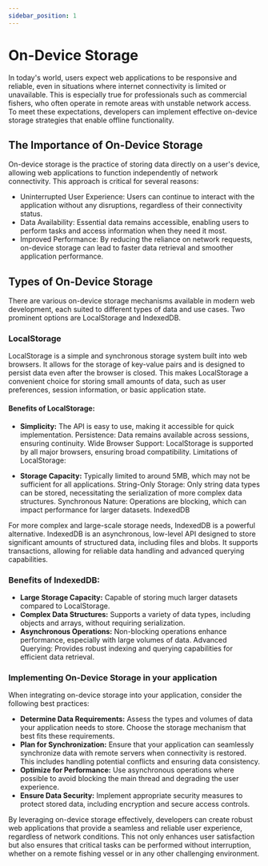 ```yaml
---
sidebar_position: 1
---
```


# On-Device Storage
In today's world, users expect web applications to be responsive and reliable, even in situations where internet connectivity is limited or unavailable. This is especially true for professionals such as commercial fishers, who often operate in remote areas with unstable network access. To meet these expectations, developers can implement effective on-device storage strategies that enable offline functionality.

## The Importance of On-Device Storage

On-device storage is the practice of storing data directly on a user's device, allowing web applications to function independently of network connectivity. This approach is critical for several reasons:

- Uninterrupted User Experience: Users can continue to interact with the application without any disruptions, regardless of their connectivity status.
- Data Availability: Essential data remains accessible, enabling users to perform tasks and access information when they need it most.
- Improved Performance: By reducing the reliance on network requests, on-device storage can lead to faster data retrieval and smoother application performance.

## Types of On-Device Storage

There are various on-device storage mechanisms available in modern web development, each suited to different types of data and use cases. Two prominent options are LocalStorage and IndexedDB.

### LocalStorage

LocalStorage is a simple and synchronous storage system built into web browsers. It allows for the storage of key-value pairs and is designed to persist data even after the browser is closed. This makes LocalStorage a convenient choice for storing small amounts of data, such as user preferences, session information, or basic application state.

#### Benefits of LocalStorage:

- **Simplicity:** The API is easy to use, making it accessible for quick implementation.
Persistence: Data remains available across sessions, ensuring continuity.
Wide Browser Support: LocalStorage is supported by all major browsers, ensuring broad compatibility.
Limitations of LocalStorage:

- **Storage Capacity:** Typically limited to around 5MB, which may not be sufficient for all applications.
String-Only Storage: Only string data types can be stored, necessitating the serialization of more complex data structures.
Synchronous Nature: Operations are blocking, which can impact performance for larger datasets.
IndexedDB

For more complex and large-scale storage needs, IndexedDB is a powerful alternative. IndexedDB is an asynchronous, low-level API designed to store significant amounts of structured data, including files and blobs. It supports transactions, allowing for reliable data handling and advanced querying capabilities.

### Benefits of IndexedDB:

- **Large Storage Capacity:** Capable of storing much larger datasets compared to LocalStorage.
- **Complex Data Structures:** Supports a variety of data types, including objects and arrays, without requiring serialization.
- **Asynchronous Operations:** Non-blocking operations enhance performance, especially with large volumes of data.
Advanced Querying: Provides robust indexing and querying capabilities for efficient data retrieval.

### Implementing On-Device Storage in your application

When integrating on-device storage into your application, consider the following best practices:

- **Determine Data Requirements:** Assess the types and volumes of data your application needs to store. Choose the storage mechanism that best fits these requirements.
- **Plan for Synchronization:** Ensure that your application can seamlessly synchronize data with remote servers when connectivity is restored. This includes handling potential conflicts and ensuring data consistency.
- **Optimize for Performance:** Use asynchronous operations where possible to avoid blocking the main thread and degrading the user experience.
- **Ensure Data Security:** Implement appropriate security measures to protect stored data, including encryption and secure access controls.

By leveraging on-device storage effectively, developers can create robust web applications that provide a seamless and reliable user experience, regardless of network conditions. This not only enhances user satisfaction but also ensures that critical tasks can be performed without interruption, whether on a remote fishing vessel or in any other challenging environment.